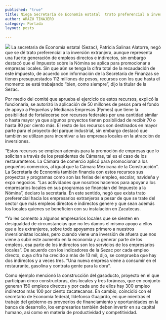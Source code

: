 ```yaml
---
published: "true"
title: Niega Secretaría de Economía estatal  trato preferencial a inversión extranjera
author: ARAZU TINAJERO
category: Portada
layout: posts

---
```


![](http://i.imgur.com/htrWcyJm.jpg)
La secretaria de Economía estatal (Sezac), Patricia Salinas Alatorre, negó que se dé trato preferencial a la inversión extranjera, aunque representa una fuerte generación de empleos directos e indirectos, sin embargo destacó que el Impuesto sobre la Nómina se aplica para promocionar a empresas locales.
Sin que aún se tenga la cifra total de la recaudación de este impuesto, de acuerdo con información de la Secretaría de Finanzas se tienen presupuestados 112 millones de pesos, recursos con los que hasta el momento se está trabajando “bien, como siempre”, dijo la titular de la Sezac.

Por medio del comité que aprueba el ejercicio de estos recursos, explicó la funcionaria, se autorizó la aplicación de 50 millones de pesos para el fondo de apoyo a Pequeñas y Medianas Empresas (Pymes) que tiene la posibilidad de fortalecerse con recursos federales por una cantidad similar o hasta mayor ya que algunos proyectos tienen posibilidad de recibir 70 o hasta 80 por ciento más.
El resto de los recursos son destinados en mayor parte para el proyecto del parque industrial, sin embargo destacó que también se utilizan para incentivar a las empresas locales en la atracción de inversiones.

“Estos recursos se emplean además para la promoción de empresas que lo solicitan a través de los presidentes de Cámaras, tal es el caso de los restauranteros. La Cámara de comercio aplicó para promocionar a los pequeños comercios, al igual que la Cámara Mexicana de la Construcción”.
La Secretaría de Economía también financia con estos recursos sus proyectos y programas como son las ferias del empleo, escolar, navideña y expo negocios. “Las actividades que nosotros hacemos para apoyar a los empresarios locales en sus programas se financian del Impuesto a la Nómina”, declaro la secretaria.
En este sentido, negó que exista trato preferencial hacia los empresarios extranjeros a pesar de que se trate del sector que más empleos directos e indirectos genere y que sean además los locales quienes se beneficien con su instalación en Zacatecas.

“Yo les comento a algunos empresarios locales que se sienten en desigualdad de circunstancias que no les damos el mismo apoyo a ellos que a los extranjeros, sobre todo apoyamos primero a nuestros inversionistas locales, pero cuando viene una inversión de afuera que nos viene a subir este aumento en la economía y a generar parte de los empleos, esa parte de los indirectos son los servicios de los empresarios locales”.
De acuerdo con los indicadores de la Sezac por cada empleo directo, cuya cifra ha crecido a más de 13 mil, dijo, se comprueba que hay dos indirectos y a veces tres. “Una nueva empresa viene a consumir en el restaurante, gasolina y contrata gente para la obra”.

Como ejemplo mencionó la construcción del gasoducto, proyecto en el que participan cinco constructoras, dos locales y tres foráneas, que en conjunto generan 150 empleos directos y por cada uno de ellos hay 300 empleo indirectos más 100 por ciento zacatecanos.
En cambio, coincidió con el secretario de Economía federal, Ildefonso Guajardo, en que mientras el trabajo del gobierno es proveerlos de financiamiento y oportunidades en la banca de desarrollo, los empresarios también deben invertir en su capital humano, así como en materia de productividad y competitividad.
